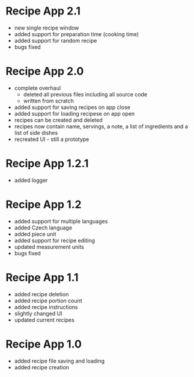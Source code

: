 # Recipe App 2.1
- new single recipe window
- added support for preparation time (cooking time)
- added support for random recipe
- bugs fixed

# Recipe App 2.0
- complete overhaul
	- deleted all previous files including all source code
	- written from scratch
- added support for saving recipes on app close
- added support for loading recipese on app open
- recipes can be created and deleted
- recipes now contain name, servings, a note, a list of ingredients and a list of side dishes
- recreated UI - still a prototype

# Recipe App 1.2.1
- added logger

# Recipe App 1.2
- added support for multiple languages
- added Czech language
- added piece unit
- added support for recipe editing
- updated measurement units
- bugs fixed

# Recipe App 1.1
- added recipe deletion
- added recipe portion count
- added recipe instructions
- slightly changed UI
- updated current recipes

# Recipe App 1.0
- added recipe file saving and loading
- added recipe creation